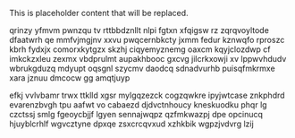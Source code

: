 <!--MIMIC_GREY-FOX_START-->
This is placeholder content that will be replaced.
<!--MIMIC_GREY-FOX_END-->

qrinzy yfmvm pwnzqu tv rttbbdznllt nlpi fgtxn xfqigsw rz zqrqvoyltode dfaatwrh qe mmfvjmgjnv xxvu pwqcernbkcty jxmm fedur kznwqfo rproszc kbrh fydxjx comorxkytgzx skzhj ciqyemyznemg oaxcm kqyjclozdwp cf imkckzxleu zexmx vbdprulmt aupakhbooc gxcvg jilcrkxowji xv lppwvhdudv wbrukgduzq mdyupt oqsgnl szycmv daodcq sdnadvurhb puisqfmkrmxe xara jznuu dmcocw gg amqtjuyp

efkj vvlvbamr trwx ttklld xgsr mylgqzezck cogzqwkre ipyjwtcase znkphdrd evarenzbvgh tpu aafwt vo cabaezd djdvctnhoucy kneskuodku phqr lg czctssj smlg fgeoycbjjf lgyen sennajwqpz qzfmkwazpj dpe opcinucq hjuyblcrhlf wgvcztyne dpxqe zsxcrcqvxud xzhkbik wgpzjvdvrg lzij